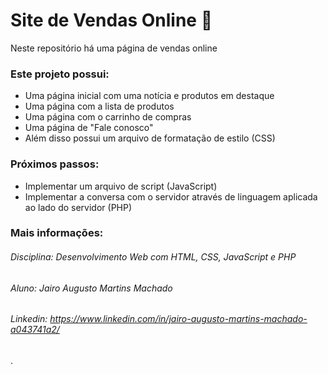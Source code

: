 # Site de Vendas Online :shopping_cart:

Neste repositório há uma página de vendas online

### Este projeto possui:

- Uma página inicial com uma notícia e produtos em destaque
- Uma página com a lista de produtos
- Uma página com o carrinho de compras
- Uma página de "Fale conosco"
- Além disso possui um arquivo de formatação de estilo (CSS)

### Próximos passos:

- Implementar um arquivo de script (JavaScript)
- Implementar a conversa com o servidor através de linguagem aplicada ao lado do servidor (PHP)

### Mais informações:

###### Disciplina: Desenvolvimento Web com HTML, CSS, JavaScript e PHP

###### Aluno: Jairo Augusto Martins Machado

###### Linkedin: https://www.linkedin.com/in/jairo-augusto-martins-machado-a043741a2/

.
